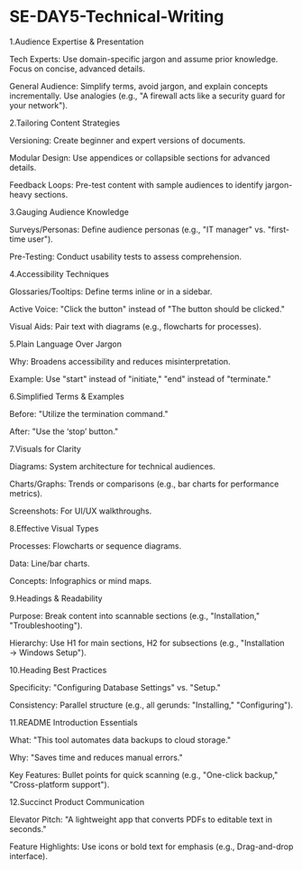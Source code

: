 # SE-DAY5-Technical-Writing

1.Audience Expertise & Presentation

Tech Experts: Use domain-specific jargon and assume prior knowledge. Focus on concise, advanced details.

General Audience: Simplify terms, avoid jargon, and explain concepts incrementally. Use analogies (e.g., "A firewall acts like a security guard for your network").

2.Tailoring Content Strategies

Versioning: Create beginner and expert versions of documents.

Modular Design: Use appendices or collapsible sections for advanced details.

Feedback Loops: Pre-test content with sample audiences to identify jargon-heavy sections.

3.Gauging Audience Knowledge

Surveys/Personas: Define audience personas (e.g., "IT manager" vs. "first-time user").

Pre-Testing: Conduct usability tests to assess comprehension.

4.Accessibility Techniques

Glossaries/Tooltips: Define terms inline or in a sidebar.

Active Voice: "Click the button" instead of "The button should be clicked."

Visual Aids: Pair text with diagrams (e.g., flowcharts for processes).

5.Plain Language Over Jargon

Why: Broadens accessibility and reduces misinterpretation.

Example: Use "start" instead of "initiate," "end" instead of "terminate."

6.Simplified Terms & Examples

Before: "Utilize the termination command."

After: "Use the ‘stop’ button."

7.Visuals for Clarity

Diagrams: System architecture for technical audiences.

Charts/Graphs: Trends or comparisons (e.g., bar charts for performance metrics).

Screenshots: For UI/UX walkthroughs.

8.Effective Visual Types

Processes: Flowcharts or sequence diagrams.

Data: Line/bar charts.

Concepts: Infographics or mind maps.

9.Headings & Readability

Purpose: Break content into scannable sections (e.g., "Installation," "Troubleshooting").

Hierarchy: Use H1 for main sections, H2 for subsections (e.g., "Installation → Windows Setup").

10.Heading Best Practices

Specificity: "Configuring Database Settings" vs. "Setup."

Consistency: Parallel structure (e.g., all gerunds: "Installing," "Configuring").

11.README Introduction Essentials

What: "This tool automates data backups to cloud storage."

Why: "Saves time and reduces manual errors."

Key Features: Bullet points for quick scanning (e.g., "One-click backup," "Cross-platform support").

12.Succinct Product Communication

Elevator Pitch: "A lightweight app that converts PDFs to editable text in seconds."

Feature Highlights: Use icons or bold text for emphasis (e.g., Drag-and-drop interface).
